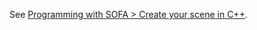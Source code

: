 
See [Programming with SOFA > Create your scene in C++](../../programming-with-sofa/create-your-scene-in-cpp/).
